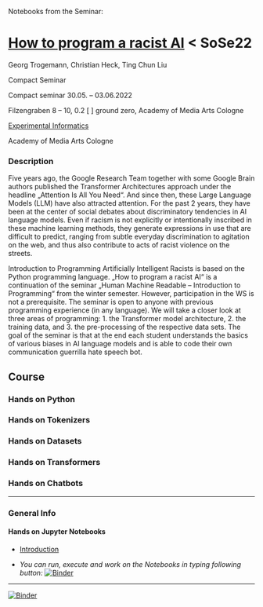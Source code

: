Notebooks from the Seminar:

# [How to program a racist AI](https://ground-zero.khm.de/portfolio/seminar-how-to-program-a-racist-ai/) < SoSe22 








Georg Trogemann, Christian Heck, Ting Chun Liu

Compact Seminar

Compact seminar 30.05. – 03.06.2022 

Filzengraben 8 – 10, 0.2 [ ] ground zero, Academy of Media Arts Cologne

[Experimental Informatics](https://en.khm.de/exMedia_experimentelle_informatik/)

Academy of Media Arts Cologne

### Description

Five years ago, the Google Research Team together with some Google Brain authors published the Transformer Architectures approach under the headline „Attention Is All You Need“. And since then, these Large Language Models (LLM) have also attracted attention. For the past 2 years, they have been at the center of social debates about discriminatory tendencies in AI language models. Even if racism is not explicitly or intentionally inscribed in these machine learning methods, they generate expressions in use that are difficult to predict, ranging from subtle everyday discrimination to agitation on the web, and thus also contribute to acts of racist violence on the streets.

Introduction to Programming Artificially Intelligent Racists is based on the Python programming language. „How to program a racist AI“ is a continuation of the seminar „Human Machine Readable – Introduction to Programming“ from the winter semester. However, participation in the WS is not a prerequisite. The seminar is open to anyone with previous programming experience (in any language). We will take a closer look at three areas of programming: 1. the Transformer model architecture, 2. the training data, and 3. the pre-processing of the respective data sets. The goal of the seminar is that at the end each student understands the basics of various biases in AI language models and is able to code their own communication guerrilla hate speech bot.

## Course

### Hands on Python
<!--
[Python: Variables](https://github.com/experimental-informatics/how-to-make-human-machine-readable/blob/master/00_General-introductions/python_variables.ipynb)

[Python: Loops & Lists](https://github.com/experimental-informatics/how-to-make-human-machine-readable/blob/master/00_General-introductions/python_loops_lists.ipynb)

[Python: Booleans, If - Else, While-loop](https://github.com/experimental-informatics/how-to-make-human-machine-readable/blob/master/00_General-introductions/python_booleans_conditionals.ipynb)

[Python: Strings, Files, Try & Except](https://github.com/experimental-informatics/how-to-make-human-machine-readable/blob/master/00_General-introductions/python_strings_files_try.ipynb)

[Python: Functions](https://github.com/experimental-informatics/how-to-make-human-machine-readable/blob/master/00_General-introductions/python_functions.ipynb)

[Python: Modules](https://github.com/experimental-informatics/how-to-make-human-machine-readable/blob/master/00_General-introductions/python_modules_pypi.ipynb)

[Python: Tuples, Dictionaries, Set](https://github.com/experimental-informatics/how-to-make-human-machine-readable/blob/master/00_General-introductions/python_tuples_dictionaries_set.ipynb)

[Python: Class / OOP](https://github.com/experimental-informatics/how-to-make-human-machine-readable/blob/master/00_General-introductions/python_class.ipynb)
-->

### Hands on Tokenizers

### Hands on Datasets

### Hands on Transformers

### Hands on Chatbots
<!--
#### Hands on Datasets

[dataset-list](https://github.com/experimental-informatics/how-to-make-human-machine-readable/blob/master/00_General-introductions/dataset-list.md) < some resources of datasets & archives

[scrape-load_textcorpora](https://github.com/experimental-informatics/how-to-make-human-machine-readable/blob/master/00_General-introductions/scrape-load_textcorpora.ipynb) < some basic examples and code-snippets to srape, load and walk through datasets

[scraper_wikipedia](https://github.com/experimental-informatics/how-to-make-human-machine-readable/blob/master/00_General-introductions/scraper_wikipedia.ipynb) < extract text of specific wikipedia articles

[clean_datasets](https://github.com/experimental-informatics/how-to-make-human-machine-readable/blob/master/00_General-introductions/clean-token-read.ipynb)

[clean_multiple_files](https://github.com/experimental-informatics/how-to-make-human-machine-readable/blob/master/00_General-introductions/clean_multiple_files.ipynb) < define a function to clean text and apply it to multiple files

[extract_with_pdfplumber](https://github.com/experimental-informatics/how-to-make-human-machine-readable/blob/master/00_General-introductions/extract_with_pdfplumber.ipynb) < extract text from a pdf and remove unwanted parts/ characters


#### Coding books with Python

[First book](https://github.com/experimental-informatics/how-to-make-human-machine-readable/blob/master/00_General-introductions/books_1.ipynb)

[Programmed books 2](https://github.com/experimental-informatics/how-to-make-human-machine-readable/blob/master/00_General-introductions/books_2.ipynb)

[Programmed books 3](https://github.com/experimental-informatics/how-to-make-human-machine-readable/blob/master/00_General-introductions/books_3.ipynb)

[Programmed books 4](https://github.com/experimental-informatics/how-to-make-human-machine-readable/blob/master/00_General-introductions/books_4.ipynb)

---

## Week 2 (7.2. - 11.2.)

### Hands on Text as Data

[0-order text generation](https://github.com/experimental-informatics/how-to-make-human-machine-readable/blob/master/02_Markov-Chain/0-order_text_generation.ipynb) < random word generation, wiederholung von Char, String and List 

[Data cleaning and Parsing](https://github.com/experimental-informatics/how-to-make-human-machine-readable/blob/master/02_Markov-Chain/Data_cleaning_and_Parsing.ipynb) < python method for parsing text as data

[1-order text generation and Probability](https://github.com/experimental-informatics/how-to-make-human-machine-readable/blob/master/02_Markov-Chain/1-order_text_generation.ipynb) < probability calculation

### Hands on Markov Chain

[Markov Chain - Background and knowledge](https://github.com/experimental-informatics/how-to-make-human-machine-readable/blob/master/02_Markov-Chain/Markov_Chain_0_Background_and_knowledge.ipynb) < basic knowledge of Markov chain

[Markov Chain - Basic (Second Order Text Generation](https://github.com/experimental-informatics/how-to-make-human-machine-readable/blob/master/02_Markov-Chain/Markov_Chain_1_Basic_Second_Order.ipynb) < Basic usage of Markov chain with second order text generation.

[Markov Chain - N-order Text Generation](https://github.com/experimental-informatics/how-to-make-human-machine-readable/blob/master/02_Markov-Chain/Markov_Chain_2_N-order_Text_Generation.ipynb) < N-Order text generation.

[Markov Chain - OOP](https://github.com/experimental-informatics/how-to-make-human-machine-readable/blob/master/02_Markov-Chain/Markov_Chain_3_Class.ipynb) < Markov Chain based on object oriented programming.

[Markov Chain - Markovify-library](https://github.com/experimental-informatics/how-to-make-human-machine-readable/blob/master/02_Markov-Chain/Markov_Chain_Markovify_Library.ipynb) < Markov Chain based on github repo https://github.com/jsvine/markovify

[Additional - Markov Chain with Image](https://github.com/experimental-informatics/how-to-make-human-machine-readable/blob/master/02_Markov-Chain/Markov_Chain_Image.ipynb) Image Generation based on Markov Chain

### Hands on Artificial Neural Networks (ANN)

[ANN-in-Keras.ipynb](https://github.com/experimental-informatics/how-to-make-human-machine-readable/blob/master/03_ANN/Keras-ANN.ipynb) < Dense Neural Network with Keras

\+ working with [Copilot](https://copilot.github.com/)

### Hands on Recurrent Neural Networks (RNN) / Long Short Term Memory (LSTM) Networks

[Text generation with LSTM](https://github.com/experimental-informatics/how-to-make-human-machine-readable/blob/master/03_RNN/LSTM-Textgenerator.ipynb) < Text generation with RNN/LSTM

### Hands on GPT-?

[HuggingFace Pipeline](https://github.com/experimental-informatics/how-to-make-human-machine-readable/tree/master/04_GPT/huggingface-pipeline) < the HuggingFace way to use state-of-the-art NLP-models for inference

[aitextgen](https://github.com/experimental-informatics/how-to-make-human-machine-readable/tree/master/04_GPT/aitextgen) < Python tool for text-based AI training and generation using GPT-2
-->
---

### General Info 
#### Hands on Jupyter Notebooks

- [Introduction](https://github.com/experimental-informatics/how-to-make-human-machine-readable/blob/master/00_General-introductions/Introduction.ipynb)

- *You can run, execute and work on the Notebooks in typing following button:* [![Binder](https://mybinder.org/badge_logo.svg)](https://mybinder.org/v2/gh/experimental-informatics/How-to-program-a-racist-AI/HEAD)

<!--
#### Cheat Sheets

| Title                       | URL                                                          |
| --------------------------- | ------------------------------------------------------------ |
| Python Beginner Cheat Sheet | https://github.com/ehmatthes/pcc/releases/download/v1.0.0/beginners_python_cheat_sheet_pcc_all.pdf |
| Markdown Syntax             | https://help.github.com/articles/basic-writing-and-formatting-syntax/ |
| Jupyter Notebook            | https://cheatography.com/weidadeyue/cheat-sheets/jupyter-notebook/pdf_bw/ |
| Conda                       | https://docs.conda.io/projects/conda/en/latest/_downloads/843d9e0198f2a193a3484886fa28163c/conda-cheatsheet.pdf |
-->
---

[![Binder](https://mybinder.org/badge_logo.svg)](https://mybinder.org/v2/gh/experimental-informatics/How-to-program-a-racist-AI/HEAD)
